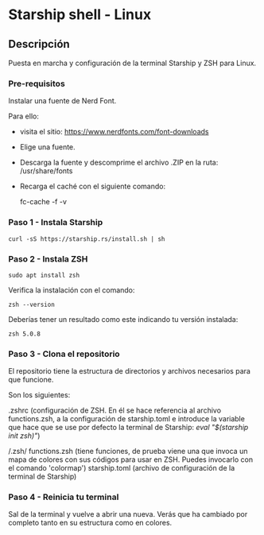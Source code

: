 # Starship shell - Linux

## Descripción
Puesta en marcha y configuración de la terminal Starship y ZSH para Linux.

### Pre-requisitos
Instalar una fuente de Nerd Font.

Para ello:

- visita el sitio: https://www.nerdfonts.com/font-downloads

- Elige una fuente.

- Descarga la fuente y descomprime el archivo .ZIP en la ruta: /usr/share/fonts

- Recarga el caché con el siguiente comando:
    
    fc-cache -f -v

### Paso 1 - Instala Starship
    
    curl -sS https://starship.rs/install.sh | sh

### Paso 2 - Instala ZSH

    sudo apt install zsh

Verifica la instalación con el comando:

    zsh --version

Deberías tener un resultado como este indicando tu versión instalada:

    zsh 5.0.8

### Paso 3 - Clona el repositorio
El repositorio tiene la estructura de directorios y archivos necesarios para que funcione.

Son los siguientes:

.zshrc (configuración de ZSH. En él se hace referencia al archivo functions.zsh, a la configuración de starship.toml e introduce la variable que hace que se use por defecto la terminal de Starship: *eval "$(starship init zsh)"*)

/.zsh/
    functions.zsh (tiene funciones, de prueba viene una que invoca un mapa de colores con sus códigos para usar en ZSH. Puedes invocarlo con el comando 'colormap')
    starship.toml (archivo de configuración de la terminal de Starship)

### Paso 4 - Reinicia tu terminal
Sal de la terminal y vuelve a abrir una nueva. Verás que ha cambiado por completo tanto en su estructura como en colores.